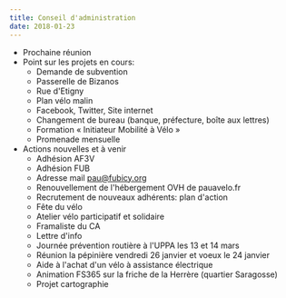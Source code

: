 ```yaml
---
title: Conseil d'administration
date: 2018-01-23
---
```


-   Prochaine réunion
-   Point sur les projets en cours:
    -   Demande de subvention
    -   Passerelle de Bizanos
    -   Rue d'Etigny
    -   Plan vélo malin
    -   Facebook, Twitter, Site internet
    -   Changement de bureau (banque, préfecture, boîte aux lettres)
    -   Formation « Initiateur Mobilité à Vélo »
    -   Promenade mensuelle
-   Actions nouvelles et à venir
    -   Adhésion AF3V
    -   Adhésion FUB
    -   Adresse mail pau@fubicy.org
    -   Renouvellement de l'hébergement OVH de pauavelo.fr
    -   Recrutement de nouveaux adhérents: plan d'action
    -   Fête du vélo
    -   Atelier vélo participatif et solidaire
    -   Framaliste du CA
    -   Lettre d'info
    -   Journée prévention routière à l'UPPA les 13 et 14 mars
    -   Réunion la pépinière vendredi 26 janvier et voeux le 24 janvier
    -   Aide à l'achat d'un vélo à assistance électrique
    -   Animation FS365 sur la friche de la Herrère (quartier Saragosse)
    -   Projet cartographie
